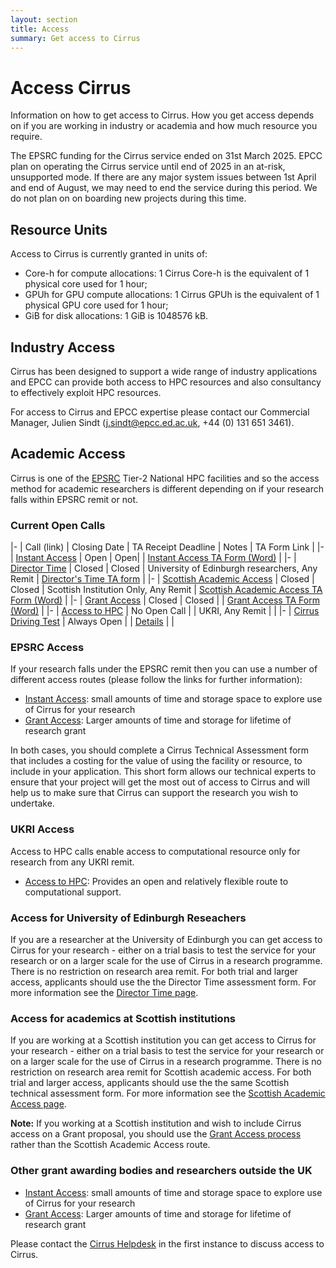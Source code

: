 ```yaml
---
layout: section
title: Access
summary: Get access to Cirrus
---
```




Access Cirrus
=============

Information on how to get access to Cirrus. How you get access depends on if you are working in industry or academia and how much resource you require.

The EPSRC funding for the Cirrus service  ended on 31st March 2025. EPCC plan on operating the Cirrus service until end of 2025 in an at-risk, unsupported mode. If there are any major system issues between 1st April and end of August, we may need to end the service during this period. We do not plan on on boarding new projects during this time. 

Resource Units
--------------

Access to Cirrus is currently granted in units of:

* Core-h for compute allocations: 1 Cirrus Core-h is the equivalent of 1 physical core used for 1 hour;
* GPUh for GPU compute allocations: 1 Cirrus GPUh is the equivalent of 1 physical GPU core used for 1 hour;
* GiB for disk allocations: 1 GiB is 1048576 kB.

Industry Access
---------------

Cirrus has been designed to support a wide range of industry applications 
and EPCC can provide both access to HPC resources and also consultancy to
effectively exploit HPC resources.

For access to Cirrus and EPCC expertise please contact our Commercial Manager, Julien Sindt
(<j.sindt@epcc.ed.ac.uk>, +44 (0) 131 651 3461).

Academic Access
---------------

Cirrus is one of the [EPSRC](http://www.epsrc.ac.uk) Tier-2 National HPC facilities and
so the access method for academic researchers is different depending on if your 
research falls within EPSRC remit or not.

### Current Open Calls

|-
| Call (link) | Closing Date | TA Receipt Deadline | Notes | TA Form Link |
|-
| [Instant Access](instant.html) | Open | Open| | [Instant Access TA Form (Word)](ta/Cirrus-TA-Instant-form.docx) |
|-
| [Director Time](directortime.html) | Closed | Closed | University of Edinburgh researchers, Any Remit | [Director's Time TA form](ta/Cirrus-TA-DirectorTime-form.docx) |
|-
| [Scottish Academic Access](scottish.html) | Closed | Closed | Scottish Institution Only, Any Remit | [Scottish Academic Access TA Form (Word)](ta/Cirrus-TA-ScotAccess-form.docx) |
|-
| [Grant Access](grant.html) | Closed | Closed | | [Grant Access TA Form (Word)](ta/Cirrus-TA-Grant-form.docx) |
|-
| [Access to HPC](access-to-hpc.html) | No Open Call	|  |  UKRI, Any Remit |  |
|-
| [Cirrus Driving Test](driving-test.html) | Always Open |  | [Details](driving-test.html) | |



### EPSRC Access

If your research falls under the EPSRC remit then you can use a number of
different access routes (please follow the links for further information):

* [Instant Access](instant.html): small amounts of time and storage space to explore use of Cirrus for your research
* [Grant Access](grant.html): Larger amounts of time and storage for lifetime of research grant

In both cases, you should complete a Cirrus Technical Assessment form that includes a costing for the value of using the facility or resource, to include in your application. This short form allows our technical experts to ensure that your project will get the most out of access to Cirrus and will help us to make sure that Cirrus can support the research you wish to undertake.  

### UKRI Access

Access to HPC calls enable access to computational resource only for research from any UKRI remit.

* [Access to HPC](access-to-hpc.html): Provides an open and relatively flexible route to computational support.

### Access for University of Edinburgh Reseachers 

If you are a researcher at the University of Edinburgh you can get access to Cirrus for your research - either on a trial basis
to test the service for your research or on a larger scale for the use of Cirrus in a research programme. There is
no restriction on research area remit. For both trial and larger access, applicants
should use the the Director Time assessment form. For more information see the 
[Director Time page](directortime.html).

### Access for academics at Scottish institutions

If you are working at a Scottish institution you can get access to Cirrus for your research - either on a trial basis
to test the service for your research or on a larger scale for the use of Cirrus in a research programme. There is
no restriction on research area remit for Scottish academic access. For both trial and larger access, applicants
should use the the same Scottish technical assessment form. For more information see the 
[Scottish Academic Access page](scottish.html).

**Note:** If you working at a Scottish institution and wish to include Cirrus access on a Grant proposal, you
should use the [Grant Access process](grant.html) rather than the Scottish Academic Access route.

### Other grant awarding bodies and researchers outside the UK

* [Instant Access](instant.html): small amounts of time and storage space to explore use of Cirrus for your research
* [Grant Access](grant.html): Larger amounts of time and storage for lifetime of 
research grant

Please contact the [Cirrus Helpdesk](/support/) in the first instance to discuss 
access to Cirrus.


